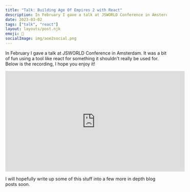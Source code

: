 ```yaml
---
title: "Talk: Building Age Of Empires 2 with React"
description: In February I gave a talk at JSWORLD Conference in Amsterdam. It was a bit of fun using a tool like react for something it shouldn't really be used for.
date: 2023-03-02
tags: ["talk", "react"]
layout: layouts/post.njk
emoji: 📣
socialImage: img/aoe2social.png
---
```


In February I gave a talk at JSWORLD Conference in Amsterdam. It was a bit of fun using a tool like react for something it shouldn't really be used for. Below is the recording, I hope you enjoy it!

<iframe width="560" height="315" src="https://www.youtube.com/embed/meUjZAyBkE8" title="YouTube video player" frameborder="0" allow="accelerometer; autoplay; clipboard-write; encrypted-media; gyroscope; picture-in-picture; web-share" allowfullscreen></iframe>

I will hopefully write up some of this stuff into a few more in depth blog posts soon.
